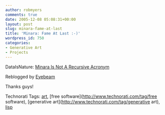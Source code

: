 ```yaml
---
author: robmyers
comments: true
date: 2005-12-08 05:08:31+00:00
layout: post
slug: minara-fame-at-last
title: 'Minara: Fame At Last :-)'
wordpress_id: 750
categories:
- Generative Art
- Projects
---
```


  
DataIsNature: [Minara Is Not A Recursive Acronym](http://dataisnature.com/?p=253)  


  
Reblogged by [Eyebeam](http://www.eyebeam.org/reblog/archives/2005/12/minara_is_not_a_recursive_acrony.html)  


  
Thanks guys!  


  


Technorati Tags: [art](http://www.technorati.com/tag/art), [free software](http://www.technorati.com/tag/free software), [generative art](http://www.technorati.com/tag/generative art), [lisp](http://www.technorati.com/tag/lisp)

  


